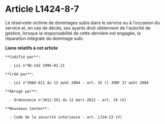 # Article L1424-8-7

Le réserviste victime de dommages subis dans le service ou à l'occasion du service et, en cas de décès, ses ayants droit
obtiennent de l'autorité de gestion, lorsque la responsabilité de cette dernière est engagée, la réparation intégrale du
dommage subi.

**Liens relatifs à cet article**

	**Codifié par**:

	  - Loi n°96-142 1996-02-21

	**Créé par**:

	  - Loi n°2004-811 du 13 août 2004 - art. 33 () JORF 17 août 2004

	**Abrogé par**:

	  - Ordonnance n°2012-351 du 12 mars 2012 - art. 19 (V)

	**Nouveaux textes**:

	  - Code de la sécurité intérieure - art. L724-13 (V)
